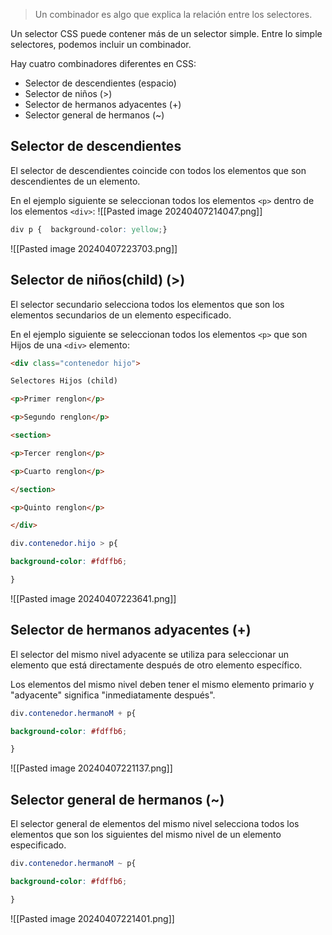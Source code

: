 > Un combinador es algo que explica la relación entre los selectores.

Un selector CSS puede contener más de un selector simple. Entre lo simple selectores, podemos incluir un combinador.

Hay cuatro combinadores diferentes en CSS:

- Selector de descendientes (espacio)
- Selector de niños (>)
- Selector de hermanos adyacentes (+)
- Selector general de hermanos (~)

## Selector de descendientes

El selector de descendientes coincide con todos los elementos que son descendientes de un elemento.

En el ejemplo siguiente se seleccionan todos los elementos `<p>` dentro de los elementos `<div>`:
![[Pasted image 20240407214047.png]]

```css
div p {  background-color: yellow;}
```

![[Pasted image 20240407223703.png]]
## Selector de niños(child) (>)

El selector secundario selecciona todos los elementos que son los elementos secundarios de un elemento especificado.

En el ejemplo siguiente se seleccionan todos los elementos `<p>` que son Hijos de una `<div>` elemento:



```html 
<div class="contenedor hijo">

Selectores Hijos (child)

<p>Primer renglon</p>

<p>Segundo renglon</p>

<section>

<p>Tercer renglon</p>

<p>Cuarto renglon</p>

</section>

<p>Quinto renglon</p>

</div>
```

```css
div.contenedor.hijo > p{

background-color: #fdffb6;

}
```

![[Pasted image 20240407223641.png]]
## Selector de hermanos adyacentes (+)

El selector del mismo nivel adyacente se utiliza para seleccionar un elemento que está directamente después de otro elemento específico.

Los elementos del mismo nivel deben tener el mismo elemento primario y "adyacente" significa "inmediatamente después".
```css
div.contenedor.hermanoM + p{

background-color: #fdffb6;

}
```

![[Pasted image 20240407221137.png]]
## Selector general de hermanos (~)

El selector general de elementos del mismo nivel selecciona todos los elementos que son los siguientes del mismo nivel de un elemento especificado.
```css
div.contenedor.hermanoM ~ p{

background-color: #fdffb6;

}
```

![[Pasted image 20240407221401.png]]

